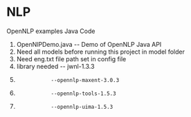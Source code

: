 NLP
===

OpenNLP examples Java Code

1. OpenNlPDemo.java -- Demo of OpenNLP Java API
2. Need all models before running this project in model folder
3. Need eng.txt file path set in config file
4. library needed -- jwnl-1.3.3
5.                --opennlp-maxent-3.0.3
6.                --opennlp-tools-1.5.3
7.                --opennlp-uima-1.5.3
